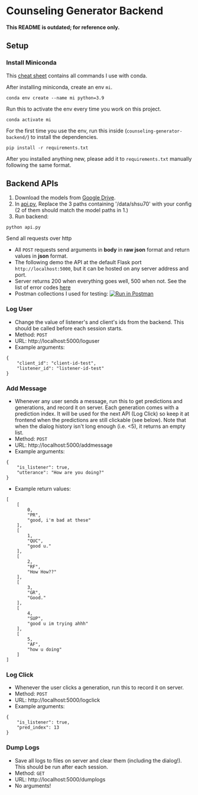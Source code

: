 # Counseling Generator Backend

**This README is outdated; for reference only.**

## Setup
### Install Miniconda

This [cheat sheet](https://docs.conda.io/projects/conda/en/4.6.0/_downloads/52a95608c49671267e40c689e0bc00ca/conda-cheatsheet.pdf) contains all commands I use with conda.

After installing miniconda, create an env `mi`.
```
conda env create --name mi python=3.9
```

Run this to activate the env every time you work on this project.
```
conda activate mi
```

For the first time you use the env, run this inside (`counseling-generator-backend/`) to install the dependencies.
```
pip install -r requirements.txt
```

After you installed anything new, please add it to `requirements.txt` manually following the same format.

## Backend APIs
1. Download the models from [Google Drive](https://drive.google.com/drive/folders/1nfpSg6q6meDs3JuKcFMrk3COYxxtyBwh?usp=sharing).
2. In [api.py](https://github.com/ktxlh/counseling-generator-backend/blob/main/api.py), Replace the 3 paths containing '/data/shsu70' with your config (2 of them should match the model paths in 1.)
3. Run backend:
```
python api.py
```

Send all requests over http
* All `POST` requests send arguments in **body** in **raw json** format and return values in **json** format.
* The following demo the API at the default Flask port `http://localhost:5000`, but it can be hosted on any server address and port.
* Server returns 200 when everything goes well, 500 when not. See the list of error codes [here](https://developer.mozilla.org/en-US/docs/Web/HTTP/Status)
* Postman collections I used for testing: [![Run in Postman](https://run.pstmn.io/button.svg)](https://app.getpostman.com/run-collection/c50bfe23ff6a87e0472a)

### Log User
* Change the value of listener's and client's ids from the backend. This should be called before each session starts.
* Method: `POST`
* URL: http://localhost:5000/loguser
* Example arguments:
```
{
    "client_id": "client-id-test",
    "listener_id": "listener-id-test"
}
```

### Add Message
* Whenever any user sends a message, run this to get predictions and generations, and record it on server. 
Each generation comes with a prediction index. It will be used for the next API (Log Click) so keep it at frontend when the predictions are still clickable (see below).
Note that when the dialog history isn't long enough (i.e. <5), it returns an empty list.
* Method: `POST`
* URL: http://localhost:5000/addmessage
* Example arguments:
```
{
    "is_listener": true,
    "utterance": "How are you doing?"
}
```
* Example return values:
```
[
    [
        0,
        "PR",
        "good, i'm bad at these"
    ],
    [
        1,
        "QUC",
        "good u."
    ],
    [
        2,
        "RF",
        "How How??"
    ],
    [
        3,
        "GR",
        "Good."
    ],
    [
        4,
        "SUP",
        "good u im trying ahhh"
    ],
    [
        5,
        "AF",
        "how u doing"
    ]
]
```

### Log Click
* Whenever the user clicks a generation, run this to record it on server.
* Method: `POST`
* URL: http://localhost:5000/logclick
* Example arguments:
```
{
    "is_listener": true,
    "pred_index": 13
}
```

### Dump Logs
* Save all logs to files on server and clear them (including the dialog!). This should be run after each session.
* Method: `GET`
* URL: http://localhost:5000/dumplogs
* No arguments!
